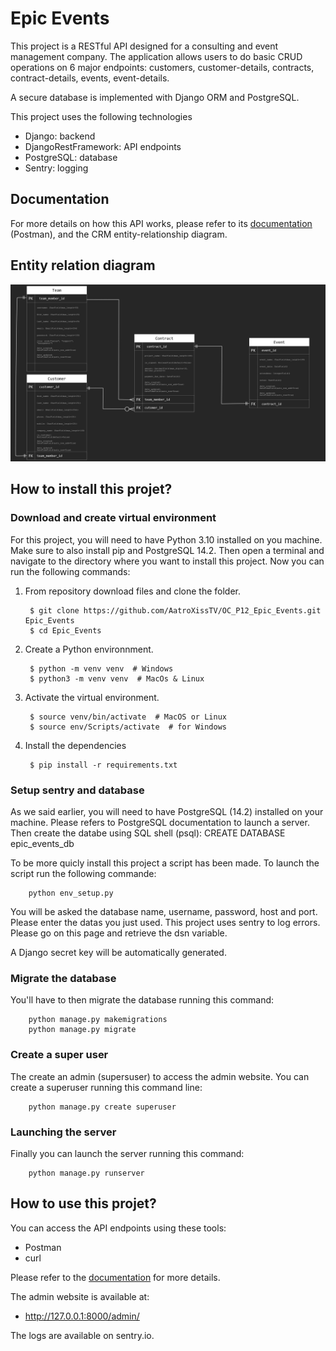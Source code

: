 # Epic Events

This project is a RESTful API designed for a consulting and event management company.
The application allows users to do basic CRUD operations on 6 major endpoints: customers, customer-details, contracts, contract-details, events, event-details.

A secure database is implemented with Django ORM and PostgreSQL.

This project uses the following technologies
- Django: backend
- DjangoRestFramework: API endpoints
- PostgreSQL: database
- Sentry: logging

## Documentation

For more details on how this API works, please refer to its [documentation](https://documenter.getpostman.com/view/17750814/UVyoXJWn) (Postman), and the CRM entity-relationship diagram.


## Entity relation diagram

![Entity-relationship diagram](/img/ERD_v1.png)

## How to install this projet?

### Download and create virtual environment

For this project, you will need to have Python 3.10 installed on you machine. Make sure to also install pip and PostgreSQL 14.2. Then open a terminal and navigate to the directory where you want to install this project.
Now you can run the following commands:

1. From repository download files and clone the folder.
        
        $ git clone https://github.com/AatroXissTV/OC_P12_Epic_Events.git Epic_Events
        $ cd Epic_Events
        

2. Create a Python environnment.

        $ python -m venv venv  # Windows
        $ python3 -m venv venv  # MacOs & Linux
        

3. Activate the virtual environment.
        
        $ source venv/bin/activate  # MacOS or Linux
        $ source env/Scripts/activate  # for Windows
        

4. Install the dependencies
        
        $ pip install -r requirements.txt
        

### Setup sentry and database

As we said earlier, you will need to have PostgreSQL (14.2) installed on your machine. Please refers to PostgreSQL documentation to launch a server.
Then create the databe using SQL shell (psql): CREATE DATABASE epic_events_db

To be more quicly install this project a script has been made. To launch the script run the following commande:
        
        python env_setup.py
        

You will be asked the database name, username, password, host and port.
Please enter the datas you just used.
This project uses sentry to log errors. Please go on this page and retrieve the dsn variable. 

A Django secret key will be automatically generated.

### Migrate the database

You'll have to then migrate the database running this command:
        
        python manage.py makemigrations
        python manage.py migrate
        

### Create a super user

The create an admin (supersuser) to access the admin website.
You can create a superuser running this command line:
        
        python manage.py create superuser
        

### Launching the server

Finally you can launch the server running this command:
        
        python manage.py runserver
        

## How to use this projet?

You can access the API endpoints using these tools:
- Postman
- curl

Please refer to the [documentation](https://documenter.getpostman.com/view/17750814/UVyoXJWn) for more details.

The admin website is available at:
- http://127.0.0.1:8000/admin/

The logs are available on sentry.io.